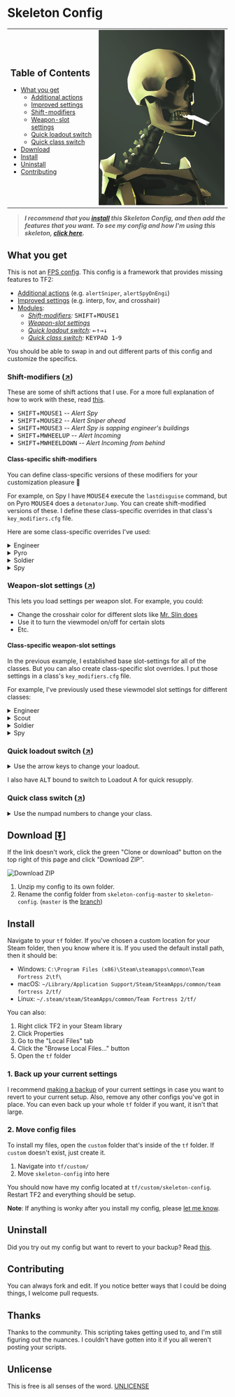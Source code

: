 # Skeleton Config

<table>
  <tr>
    <td>
      <h2>Table of Contents</h2>
      <ul>
        <li>
          <a href="#what-you-get">What you get</a>
          <ul>
            <li><a href="https://github.com/rufio-tf2/rufio-config/blob/master/cfg/actions.cfg">Additional actions</a></li>
            <li><a href="https://github.com/rufio-tf2/rufio-config/blob/master/cfg/settings.cfg">Improved settings</a></li>
            <li><a href="#shift-modifiers-arrow_upper_right">Shift-modifiers</a></li>
            <li><a href="#weapon-slot-settings-arrow_upper_right">Weapon-slot settings</a></li>
            <li><a href="#quick-loadout-switch-arrow_upper_right">Quick loadout switch</a></li>
            <li><a href="#quick-class-switch-arrow_upper_right">Quick class switch</a></li>
          </ul>
        </li>
        <li><a href="#download-arrow_double_down">Download</a></li>
        <li><a href="#install">Install</a></li>
        <li><a href="#uninstall">Uninstall</a></li>
        <li><a href="#contributing">Contributing</a></li>
      </ul>
    </td>
    <td><img src="./images/skeleton_smoking.png" alt="Skeleton Smoking" height="400px" width="302px" /></td>
  </tr>
</table>

> **_I recommend that you [install](#install) this Skeleton Config, and then add the features that you want. To see my config and how I'm using this skeleton, [click here](https://github.com/rufio-tf2/rufio-config)._**

## What you get

This is not an [FPS config](https://github.com/mastercoms/mastercomfig). This config is a framework that provides missing features to TF2:

- [Additional actions](https://github.com/rufio-tf2/rufio-config/blob/master/cfg/actions.cfg) (e.g. `alertSniper`, `alertSpyOnEngi`)
- [Improved settings](https://github.com/rufio-tf2/rufio-config/blob/master/cfg/settings.cfg) (e.g. interp, fov, and crosshair)
- [Modules](./cfg/modules/README.md):
  - _[Shift-modifiers](#shift-modifiers-arrow_upper_right):_ <kbd>SHIFT</kbd>+<kbd>MOUSE1</kbd>
  - _[Weapon-slot settings](#weapon-slot-settings-arrow_upper_right)_
  - _[Quick loadout switch](#quick-loadout-switch-arrow_upper_right):_ <kbd>&larr;</kbd><kbd>&uarr;</kbd><kbd>&rarr;</kbd><kbd>&darr;</kbd>
  - _[Quick class switch](#quick-class-switch-arrow_upper_right):_ <kbd>KEYPAD 1</kbd>-<kbd>9</kbd>

You should be able to swap in and out different parts of this config and customize the specifics.

### Shift-modifiers ([:arrow_upper_right:](https://github.com/rufio-tf2/key-modifiers))

These are some of shift actions that I use. For a more full explanation of how to work with these, read [this](https://github.com/rufio-tf2/key-modifiers).

- <kbd>SHIFT</kbd>+<kbd>MOUSE1</kbd> -- _Alert Spy_
- <kbd>SHIFT</kbd>+<kbd>MOUSE2</kbd> -- _Alert Sniper ahead_
- <kbd>SHIFT</kbd>+<kbd>MOUSE3</kbd> -- _Alert Spy is sapping engineer's buildings_
- <kbd>SHIFT</kbd>+<kbd>MWHEELUP</kbd> -- _Alert Incoming_
- <kbd>SHIFT</kbd>+<kbd>MWHEELDOWN</kbd> -- _Alert Incoming from behind_

#### Class-specific shift-modifiers

You can define class-specific versions of these modifiers for your customization pleasure :beers:

For example, on Spy I have <kbd>MOUSE4</kbd> execute the `lastdisguise` command, but on Pyro <kbd>MOUSE4</kbd> does a `detonatorJump`. You can create shift-modified versions of these. I define these class-specific overrides in that class's `key_modifiers.cfg` file.

Here are some class-specific overrides I've used:

<details>
  <summary>Engineer</summary>
  <ul>
    <li>
      <kbd>MOUSE3</kbd> -- <em>Destroy sentry and build</em>
    </li>
    <li>
      <a href="https://github.com/rufio-tf2/rufio-config/blob/master/cfg/classes/engineer/key_modifiers.cfg">
        <code>key_modifiers.cfg</code>
      </a>
    </li>
  </ul>
</details>

<details>
  <summary>Pyro</summary>
  <ul>
    <li>
      <kbd>MOUSE4</kbd> -- <em>Detonator jump</em>
    </li>
    <li>
      <a href="https://github.com/rufio-tf2/rufio-config/blob/master/cfg/classes/pyro/key_modifiers.cfg">
        <code>key_modifiers.cfg</code>
      </a>
    </li>
  </ul>

</details>

<details>
  <summary>Soldier</summary>
  <ul>
    <li>
      <kbd>MOUSE4</kbd> -- <em>Rocket jump</em>
    </li>
    <li>
      I don't use this anymore, so I've commented this out (by adding two slashes). If you want to use it, remove the `//` from Line 4 and Line 7.
    </li>
    <li>
      <a href="https://github.com/rufio-tf2/rufio-config/blob/master/cfg/classes/soldier/key_modifiers.cfg">
        <code>key_modifiers.cfg</code>
      </a>
    </li>
  </ul>
</details>

<details>
  <summary>Spy</summary>
  <ul>
    <li>
      <kbd>MOUSE4</kbd> -- <em>Last diguise</em>
    </li>
    <li>
      <a href="https://github.com/rufio-tf2/rufio-config/blob/master/cfg/classes/spy/key_modifiers.cfg">
        <code>key_modifiers.cfg</code>
      </a>
    </li>
  </ul>
</details>

### Weapon-slot settings ([:arrow_upper_right:](https://github.com/rufio-tf2/weapon-slot-settings))

This lets you load settings per weapon slot. For example, you could:

- Change the crosshair color for different slots like [Mr. Slin does](https://github.com/misterslin/CrosshairSwitcher)
- Use it to turn the viewmodel on/off for certain slots
- Etc.

#### Class-specific weapon-slot settings

In the previous example, I established base slot-settings for all of the classes. But you can also create class-specific slot overrides. I put those settings in a class's `key_modifiers.cfg` file.

For example, I've previously used these viewmodel slot settings for different classes:

<details>
  <summary>Engineer</summary>
  <li>
    <code>tf/custom/skeleton-config/cfg/classes/engineer/weapon_slot_settings.cfg</code>
  </li>
  <table>
    <tr>
      <th></th>
      <th>Slot 1</th>
      <th>Slot 2</th>
      <th>Slot 3</th>
      <th>Slot 4</th>
      <th>Slot 5</th>
    </tr>
    <tr>
      <td>View model?</td>
      <td>No</td>
      <td>Yes</td>
      <td>Yes</td>
      <td>Yes</td>
      <td>Yes</td>
    </tr>
  </table>
</details>

<details>
  <summary>Scout</summary>
  <li>
    <code>tf/custom/skeleton-config/cfg/classes/scout/weapon_slot_settings.cfg</code>
  </li>
  <table>
    <tr>
      <th></th>
      <th>Slot 1</th>
      <th>Slot 2</th>
      <th>Slot 3</th>
    </tr>
    <tr>
      <td>View model?</td>
      <td>No</td>
      <td>No</td>
      <td>Yes</td>
    </tr>
  </table>
</details>

<details>
  <summary>Soldier</summary>
  <li>
    <code>tf/custom/skeleton-config/cfg/classes/soldier/weapon_slot_settings.cfg</code>
  </li>
  <table>
    <tr>
      <th></th>
      <th>Slot 1</th>
      <th>Slot 2</th>
      <th>Slot 3</th>
    </tr>
    <tr>
      <td>View model?</td>
      <td>No</td>
      <td>No</td>
      <td>Yes</td>
    </tr>
  </table>
</details>

<details>
  <summary>Spy</summary>
  <li>
    <code>tf/custom/skeleton-config/cfg/classes/spy/weapon_slot_settings.cfg</code>
  </li>
  <table>
    <tr>
      <th></th>
      <th>Slot 1</th>
      <th>Slot 2</th>
      <th>Slot 3</th>
      <th>Slot 4</th>
    </tr>
    <tr>
      <td>View model?</td>
      <td>No</td>
      <td>Yes</td>
      <td>Yes</td>
      <td>Yes</td>
    </tr>
  </table>
</details>

### Quick loadout switch ([:arrow_upper_right:](https://github.com/rufio-tf2/quick-loadout-switch))

<details>
  <summary>Use the arrow keys to change your loadout.</summary>
  <ul>
    <li>:arrow_left: Loadout A</li>
    <li>:arrow_up: Loadout B</li>
    <li>:arrow_right: Loadout C</li>
    <li>:arrow_down: Loadout D</li>
  </ul>
</details>

I also have <kbd>ALT</kbd> bound to switch to Loadout A for quick resupply.

### Quick class switch ([:arrow_upper_right:](https://github.com/rufio-tf2/quick-class-switch))

<details>
  <summary>Use the numpad numbers to change your class.</summary>
  <ol>
    <li>Scout</li>
    <li>Soldier</li>
    <li>Pyro</li>
    <li>Demo</li>
    <li>Heavy</li>
    <li>Engineer</li>
    <li>Medic</li>
    <li>Sniper</li>
    <li>Spy</li>
  </ol>
</details>

## Download [[:arrow_double_down:](https://github.com/rufio-tf2/skeleton-config/archive/master.zip)]

If the link doesn't work, click the green "Clone or download" button on the top right of this page and click "Download ZIP".

<img src="https://i.imgur.com/OX9A0dt.png" width="50%" height="50%" alt="Download ZIP">

1.  Unzip my config to its own folder.
1.  Rename the config folder from `skeleton-config-master` to `skeleton-config`. (`master` is the [branch](https://guides.github.com/introduction/flow/))

## Install

Navigate to your `tf` folder. If you've chosen a custom location for your Steam folder, then you know where it is. If you used the default install path, then it should be:

- Windows: `C:\Program Files (x86)\Steam\steamapps\common\Team Fortress 2\tf\`
- macOS: `~/Library/Application Support/Steam/SteamApps/common/team fortress 2/tf/`
- Linux: `~/.steam/steam/SteamApps/common/Team Fortress 2/tf/`

You can also:

1.  Right click TF2 in your Steam library
1.  Click Properties
1.  Go to the "Local Files" tab
1.  Click the "Browse Local Files..." button
1.  Open the `tf` folder

### 1. Back up your current settings

I recommend [making a backup](./BACKUP.md) of your current settings in case you want to revert to your current setup. Also, remove any other configs you've got in place. You can even back up your whole `tf` folder if you want, it isn't that large.

### 2. Move config files

To install my files, open the `custom` folder that's inside of the `tf` folder. If `custom` doesn't exist, just create it.

1.  Navigate into `tf/custom/`
1.  Move `skeleton-config` into here

You should now have my config located at `tf/custom/skeleton-config`. Restart TF2 and everything should be setup.

**Note**: If anything is wonky after you install my config, please [let me know](https://github.com/rufio-tf2/skeleton-config/issues/new).

## Uninstall

Did you try out my config but want to revert to your backup? Read [this](./UNINSTALL.md).

## Contributing

You can always fork and edit. If you notice better ways that I could be doing things, I welcome pull requests.

## Thanks

Thanks to the community. This scripting takes getting used to, and I'm still figuring out the nuances. I couldn't have gotten into it if you all weren't posting your scripts.

## Unlicense

This is free is all senses of the word. [UNLICENSE](./UNLICENSE)
